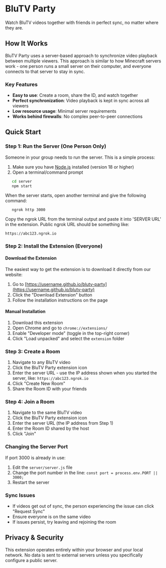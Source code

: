 # BluTV Party

Watch BluTV videos together with friends in perfect sync, no matter where they are.

## How It Works

BluTV Party uses a server-based approach to synchronize video playback between multiple viewers. This approach is similar to how Minecraft servers work - one person runs a small server on their computer, and everyone connects to that server to stay in sync.

### Key Features

- **Easy to use**: Create a room, share the ID, and watch together
- **Perfect synchronization**: Video playback is kept in sync across all viewers
- **Low resource usage**: Minimal server requirements
- **Works behind firewalls**: No complex peer-to-peer connections

## Quick Start

### Step 1: Run the Server (One Person Only)

Someone in your group needs to run the server. This is a simple process:

1. Make sure you have [Node.js](https://nodejs.org/) installed (version 18 or higher)
2. Open a terminal/command prompt


```bash
   cd server
   npm start
```

When the server starts, open another terminal and give the following command:
```
   ngrok http 3000
```

Copy the ngrok URL from the terminal output and paste it into 'SERVER URL' in the extension. Public ngrok URL should be something like: 
```
https://abc123.ngrok.io
```


### Step 2: Install the Extension (Everyone)

#### Download the Extension

The easiest way to get the extension is to download it directly from our website:

1. Go to [https://username.github.io/blutv-party](https://username.github.io/blutv-party)
2. Click the "Download Extension" button
3. Follow the installation instructions on the page

#### Manual Installation

1. Download this extension
2. Open Chrome and go to `chrome://extensions/`
3. Enable "Developer mode" (toggle in the top-right corner)
4. Click "Load unpacked" and select the `extension` folder

### Step 3: Create a Room

1. Navigate to any BluTV video
2. Click the BluTV Party extension icon
3. Enter the server URL - use the IP address shown when you started the server, like: `https://abc123.ngrok.io`
4. Click "Create New Room"
5. Share the Room ID with your friends

### Step 4: Join a Room

1. Navigate to the same BluTV video
2. Click the BluTV Party extension icon
3. Enter the server URL (the IP address from Step 1)
4. Enter the Room ID shared by the host
5. Click "Join"


### Changing the Server Port

If port 3000 is already in use:

1. Edit the `server/server.js` file
2. Change the port number in the line: `const port = process.env.PORT || 3000;`
3. Restart the server

### Sync Issues

- If videos get out of sync, the person experiencing the issue can click "Request Sync"
- Ensure everyone is on the same video
- If issues persist, try leaving and rejoining the room

## Privacy & Security

This extension operates entirely within your browser and your local network. No data is sent to external servers unless you specifically configure a public server.



